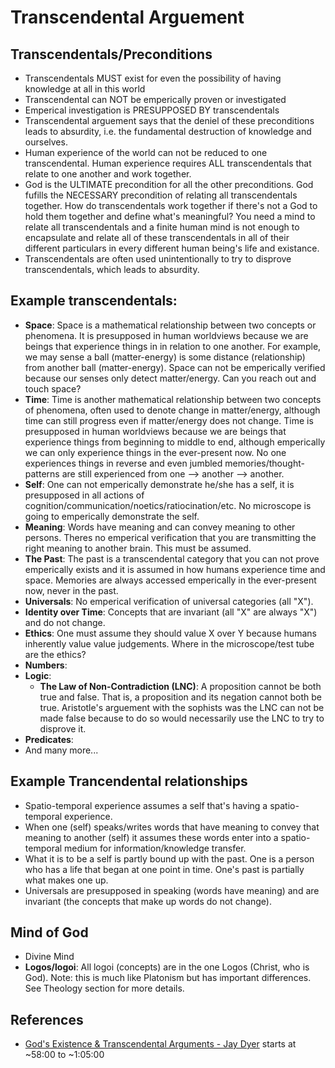 # Transcendental Arguement

## Transcendentals/Preconditions 
- Transcendentals MUST exist for even the possibility of having knowledge at all in this world
- Transcendental can NOT be emperically proven or investigated
- Emperical investigation is PRESUPPOSED BY transcendentals
- Transcendental arguement says that the deniel of these preconditions leads to absurdity, i.e. the fundamental destruction of knowledge and ourselves.
- Human experience of the world can not be reduced to one transcendental.  Human experience requires ALL transcendentals that relate to one another and work together.
- God is the ULTIMATE precondition for all the other preconditions.  God fufills the NECESSARY precondition of relating all transcendentals together.  How do transcendentals work together if there's not a God to hold them together and define what's meaningful?  You need a mind to relate all transcendentals and a finite human mind is not enough to encapsulate and relate all of these transcendentals in all of their different particulars in every different human being's life and existance.
- Transcendentals are often used unintentionally to try to disprove transcendentals, which leads to absurdity.

## Example transcendentals:
- **Space**:  Space is a mathematical relationship between two concepts or phenomena.  It is presupposed in human worldviews because we are beings that experience things in in relation to one another.  For example, we may sense a ball (matter-energy) is some distance (relationship) from another ball (matter-energy).  Space can not be emperically verified because our senses only detect matter/energy.  Can you reach out and touch space?
- **Time**:  Time is another mathematical relationship between two concepts of phenomena, often used to denote change in matter/energy, although time can still progress even if matter/energy does not change.  Time is presupposed in human worldviews because we are beings that experience things from beginning to middle to end, although emperically we can only experience things in the ever-present now.  No one experiences things in reverse and even jumbled memories/thought-patterns are still experienced from one --> another --> another.
- **Self**: One can not emperically demonstrate he/she has a self, it is presupposed in all actions of cognition/communication/noetics/ratiocination/etc.  No microscope is going to emperically demonstrate the self.
- **Meaning**: Words have meaning and can convey meaning to other persons.  Theres no emperical verification that you are transmitting the right meaning to another brain.  This must be assumed.
- **The Past**: The past is a transcendental category that you can not prove emperically exists and it is assumed in how humans experience time and space.  Memories are always accessed emperically in the ever-present now, never in the past.
- **Universals**: No emperical verification of universal categories (all "X").
- **Identity over Time**: Concepts that are invariant (all "X" are always "X") and do not change.
- **Ethics**: One must assume they should value X over Y because humans inherently value value judgements.  Where in the microscope/test tube are the ethics?
- **Numbers**:
- **Logic**:
    - **The Law of Non-Contradiction (LNC)**: A proposition cannot be both true and false.  That is, a proposition and its negation cannot both be true.  Aristotle's arguement with the sophists was the LNC can not be made false because to do so would necessarily use the LNC to try to disprove it.
- **Predicates**:
- And many more...

## Example Trancendental relationships
- Spatio-temporal experience assumes a self that's having a spatio-temporal experience.
- When one (self) speaks/writes words that have meaning to convey that meaning to another (self) it assumes these words enter into a spatio-temporal medium for information/knowledge transfer.
- What it is to be a self is partly bound up with the past.  One is a person who has a life that began at one point in time.  One's past is partially what makes one up.
- Universals are presupposed in speaking (words have meaning) and are invariant (the concepts that make up words do not change).

## Mind of God
- Divine Mind
- **Logos/logoi**: All logoi (concepts) are in the one Logos (Christ, who is God).  Note: this is much like Platonism but has important differences.  See Theology section for more details.

## References
- [God's Existence & Transcendental Arguments - Jay Dyer](https://www.youtube.com/watch?v=tx3ssbjb3Xs) starts at ~58:00 to ~1:05:00

